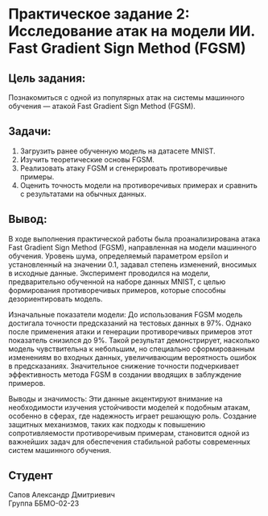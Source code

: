 # Практическое задание 2: Исследование атак на модели ИИ. Fast Gradient Sign Method (FGSM)


## Цель задания:

Познакомиться с одной из популярных атак на системы машинного обучения — атакой Fast Gradient
Sign Method (FGSM).

## Задачи:

1. Загрузить ранее обученную модель на датасете MNIST.
2. Изучить теоретические основы FGSM.
3. Реализовать атаку FGSM и сгенерировать противоречивые примеры.
4. Оценить точность модели на противоречивых примерах и сравнить с результатами на обычных данных.

## Вывод:

В ходе выполнения практической работы была проанализирована атака Fast Gradient Sign Method (FGSM), направленная на модели машинного обучения. Уровень шума, определяемый параметром epsilon и установленный на значении 0.1, задавал степень изменений, вносимых в исходные данные. Эксперимент проводился на модели, предварительно обученной на наборе данных MNIST, с целью формирования противоречивых примеров, которые способны дезориентировать модель.

Изначальные показатели модели:
До использования FGSM модель достигала точности предсказаний на тестовых данных в 97%. Однако после применения атаки и генерации противоречивых примеров этот показатель снизился до 9%. Такой результат демонстрирует, насколько модель чувствительна к небольшим, но специально сформированным изменениям во входных данных, увеличивающим вероятность ошибок в предсказаниях. Значительное снижение точности подчеркивает эффективность метода FGSM в создании вводящих в заблуждение примеров.

Выводы и значимость:
Эти данные акцентируют внимание на необходимости изучения устойчивости моделей к подобным атакам, особенно в сферах, где надежность играет решающую роль. Создание защитных механизмов, таких как подходы к повышению сопротивляемости противоречивым примерам, становится одной из важнейших задач для обеспечения стабильной работы современных систем машинного обучения.
## Студент

Сапов Александр Дмитриевич\
Группа ББМО-02-23
